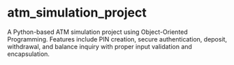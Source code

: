 # atm_simulation_project
A Python-based ATM simulation project using Object-Oriented Programming. Features include PIN creation, secure authentication, deposit, withdrawal, and balance inquiry with proper input validation and encapsulation.
